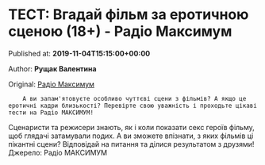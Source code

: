 
# ТЕСТ: Вгадай фільм за еротичною сценою (18+) - Радіо Максимум

Published at: **2019-11-04T15:15:00+00:00**

Author: **Рущак Валентина**

Original: [Радіо Максимум](https://maximum.fm/test-vgadaj-film-za-erotichnoyu-scenoyu-18_n168956)


        А ви запам'ятовуєте особливо чуттєві сцени з фільмів? А якщо це еротичні кадри близькості? Перевірте свою уважність і проходьте цікаві тести на Радіо МАКСИМУМ!
      
Сценаристи та режисери знають, як і коли показати секс героїв фільму, щоб глядачі затамували подих. А ви зможете впізнати, з яких фільмів ці пікантні сцени?
Відповідай на питання та ділися результатом з друзями!
Джерело: Радіо МАКСИМУМ

